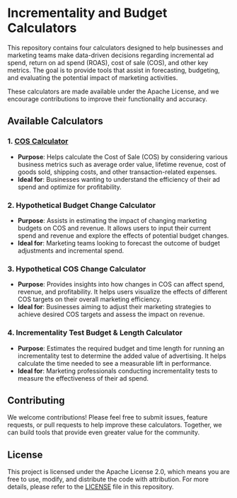 # Incrementality and Budget Calculators

This repository contains four calculators designed to help businesses and marketing teams make data-driven decisions regarding incremental ad spend, return on ad spend (ROAS), cost of sale (COS), and other key metrics. The goal is to provide tools that assist in forecasting, budgeting, and evaluating the potential impact of marketing activities.

These calculators are made available under the Apache License, and we encourage contributions to improve their functionality and accuracy.

## Available Calculators

### 1. [**COS Calculator**](https://github.com/statbid/calculators/blob/main/cos-calculator.html)
   - **Purpose**: Helps calculate the Cost of Sale (COS) by considering various business metrics such as average order value, lifetime revenue, cost of goods sold, shipping costs, and other transaction-related expenses.
   - **Ideal for**: Businesses wanting to understand the efficiency of their ad spend and optimize for profitability.

### 2. **Hypothetical Budget Change Calculator**
   - **Purpose**: Assists in estimating the impact of changing marketing budgets on COS and revenue. It allows users to input their current spend and revenue and explore the effects of potential budget changes.
   - **Ideal for**: Marketing teams looking to forecast the outcome of budget adjustments and incremental spend.

### 3. **Hypothetical COS Change Calculator**
   - **Purpose**: Provides insights into how changes in COS can affect spend, revenue, and profitability. It helps users visualize the effects of different COS targets on their overall marketing efficiency.
   - **Ideal for**: Businesses aiming to adjust their marketing strategies to achieve desired COS targets and assess the impact on revenue.

### 4. **Incrementality Test Budget & Length Calculator**
   - **Purpose**: Estimates the required budget and time length for running an incrementality test to determine the added value of advertising. It helps calculate the time needed to see a measurable lift in performance.
   - **Ideal for**: Marketing professionals conducting incrementality tests to measure the effectiveness of their ad spend.

## Contributing

We welcome contributions! Please feel free to submit issues, feature requests, or pull requests to help improve these calculators. Together, we can build tools that provide even greater value for the community.

## License

This project is licensed under the Apache License 2.0, which means you are free to use, modify, and distribute the code with attribution. For more details, please refer to the [LICENSE](LICENSE) file in this repository.
